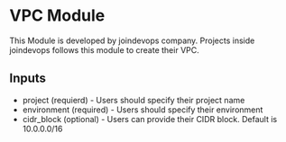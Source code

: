 # VPC Module
This Module is developed by joindevops company. Projects inside joindevops follows this module to create their VPC.

## Inputs
* project (requierd) - Users should specify their project name
* environment (required) - Users should specify their environment
* cidr_block (optional) - Users can provide their CIDR block. Default is 10.0.0.0/16